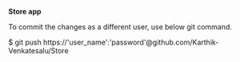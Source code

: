 **Store app**

To commit the changes as a different user, use below git command.

$ git push https://'user_name':'password'@github.com/Karthik-Venkatesalu/Store